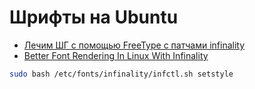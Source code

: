 # Шрифты на Ubuntu

* [Лечим ШГ с помощью FreeType с патчами infinality](http://kubuntu.ru/node/12311)
* [Better Font Rendering In Linux With Infinality](http://www.webupd8.org/2013/06/better-font-rendering-in-linux-with.html)

```bash
sudo bash /etc/fonts/infinality/infctl.sh setstyle
```
